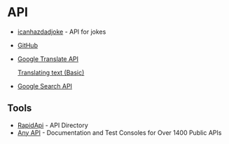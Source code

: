 # API

* [icanhazdadjoke](https://icanhazdadjoke.com/api) - API for jokes

* [GitHub](https://developer.github.com/v3/)

* [Google Translate API](https://cloud.google.com/translate/docs/apis)
    
    [Translating text (Basic)](https://cloud.google.com/translate/docs/basic/translating-text)


* [Google Search API](https://developers.google.com/custom-search/v1/using_rest)

## Tools

* [RapidApi](https://rapidapi.com/blog/directory/google-books/) - API Directory
* [Any API](https://any-api.com/) - Documentation and Test Consoles for Over 1400 Public APIs
